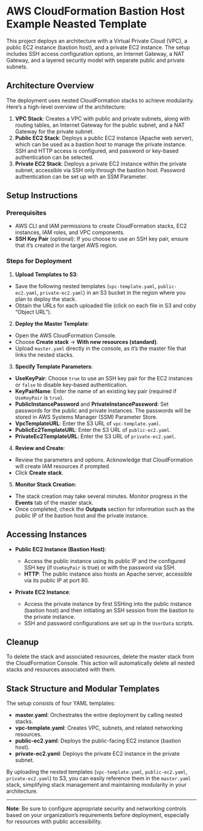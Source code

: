 # AWS CloudFormation Bastion Host Example Neasted Template

This project deploys an architecture with a Virtual Private Cloud (VPC), a public EC2 instance (bastion host), and a private EC2 instance. The setup includes SSH access configuration options, an Internet Gateway, a NAT Gateway, and a layered security model with separate public and private subnets.

## Architecture Overview

The deployment uses nested CloudFormation stacks to achieve modularity. Here’s a high-level overview of the architecture:

1. **VPC Stack**: Creates a VPC with public and private subnets, along with routing tables, an Internet Gateway for the public subnet, and a NAT Gateway for the private subnet.
2. **Public EC2 Stack**: Deploys a public EC2 instance (Apache web server), which can be used as a bastion host to manage the private instance. SSH and HTTP access is configured, and password or key-based authentication can be selected.
3. **Private EC2 Stack**: Deploys a private EC2 instance within the private subnet, accessible via SSH only through the bastion host. Password authentication can be set up with an SSM Parameter.

## Setup Instructions

### Prerequisites

- AWS CLI and IAM permissions to create CloudFormation stacks, EC2 instances, IAM roles, and VPC components.
- **SSH Key Pair** (optional): If you choose to use an SSH key pair, ensure that it’s created in the target AWS region.

### Steps for Deployment

1. **Upload Templates to S3**:
  - Save the following nested templates (`vpc-template.yaml`, `public-ec2.yaml`, `private-ec2.yaml`) in an S3 bucket in the region where you plan to deploy the stack.
  - Obtain the URLs for each uploaded file (click on each file in S3 and coby “Object URL”).

2. **Deploy the Master Template**:
  - Open the AWS CloudFormation Console.
  - Choose **Create stack** → **With new resources (standard)**.
  - Upload `master.yaml` directly in the console, as it’s the master file that links the nested stacks.

3. **Specify Template Parameters**:
  - **UseKeyPair**: Choose `true` to use an SSH key pair for the EC2 instances or `false` to disable key-based authentication.
  - **KeyPairName**: Enter the name of an existing key pair (required if `UseKeyPair` is `true`).
  - **PublicInstancePassword** and **PrivateInstancePassword**: Set passwords for the public and private instances. The passwords will be stored in AWS Systems Manager (SSM) Parameter Store.
  - **VpcTemplateURL**: Enter the S3 URL of `vpc-template.yaml`.
  - **PublicEc2TemplateURL**: Enter the S3 URL of `public-ec2.yaml`.
  - **PrivateEc2TemplateURL**: Enter the S3 URL of `private-ec2.yaml`.

4. **Review and Create**:
  - Review the parameters and options. Acknowledge that CloudFormation will create IAM resources if prompted.
  - Click **Create stack**.

5. **Monitor Stack Creation**:
  - The stack creation may take several minutes. Monitor progress in the **Events** tab of the master stack.
  - Once completed, check the **Outputs** section for information such as the public IP of the bastion host and the private instance.

## Accessing Instances

- **Public EC2 Instance (Bastion Host)**:
  - Access the public instance using its public IP and the configured SSH key (if `UseKeyPair` is true) or with the password via SSH.
  - **HTTP**: The public instance also hosts an Apache server, accessible via its public IP at port 80.

- **Private EC2 Instance**:
  - Access the private instance by first SSHing into the public instance (bastion host) and then initiating an SSH session from the bastion to the private instance.
  - SSH and password configurations are set up in the `UserData` scripts.

## Cleanup

To delete the stack and associated resources, delete the master stack from the CloudFormation Console. This action will automatically delete all nested stacks and resources associated with them.

## Stack Structure and Modular Templates

The setup consists of four YAML templates:
- **master.yaml**: Orchestrates the entire deployment by calling nested stacks.
- **vpc-template.yaml**: Creates VPC, subnets, and related networking resources.
- **public-ec2.yaml**: Deploys the public-facing EC2 instance (bastion host).
- **private-ec2.yaml**: Deploys the private EC2 instance in the private subnet.

By uploading the nested templates (`vpc-template.yaml`, `public-ec2.yaml`, `private-ec2.yaml`) to S3, you can easily reference them in the `master.yaml` stack, simplifying stack management and maintaining modularity in your architecture.

---

**Note**: Be sure to configure appropriate security and networking controls based on your organization’s requirements before deployment, especially for resources with public accessibility.
